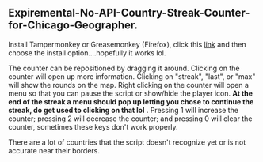 ## Expiremental-No-API-Country-Streak-Counter-for-Chicago-Geographer.

Install Tampermonkey or Greasemonkey (Firefox), click this [link](https://github.com/echandler/Expiremental-No-API-Country-Streak-Counter-for-Chicago-Geographer./raw/main/Expiremental%20Country%20Streak%20Counter.user.js) and then choose the install option....hopefully it works lol.

The counter can be repositioned by dragging it around. Clicking on the counter will open up more information. Clicking on "streak", "last", or "max" will show the rounds on the map. Right clicking on the counter will open a menu so that you can pause the script or show/hide the player icon. **At the end of the streak a menu should pop up letting you chose to continue the streak, do get used to clicking on that lol** . Pressing 1 will increase the counter; pressing 2 will decrease the counter; and pressing 0 will clear the counter, sometimes these keys don't work properly.

There are a lot of countries that the script doesn't recognize yet or is not accurate near their borders.
